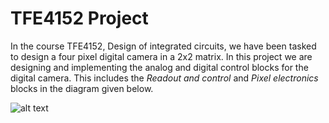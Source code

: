 # TFE4152 Project
In the course TFE4152, Design of integrated circuits, we have been tasked to design a four pixel digital camera in a 2x2 matrix.
In this project we are designing and implementing the analog and digital control blocks for the digital camera. This includes the *Readout and control* and *Pixel electronics* blocks in the diagram given below.

![alt text](http://https://github.com/HunkyMcHunkin/TFE4152/blokkdiagram.png)

